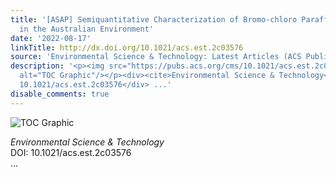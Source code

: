 ```yaml
---
title: '[ASAP] Semiquantitative Characterization of Bromo-chloro Paraffins and Olefins
  in the Australian Environment'
date: '2022-08-17'
linkTitle: http://dx.doi.org/10.1021/acs.est.2c03576
source: 'Environmental Science & Technology: Latest Articles (ACS Publications)'
description: '<p><img src="https://pubs.acs.org/cms/10.1021/acs.est.2c03576/asset/images/medium/es2c03576_0007.gif"
  alt="TOC Graphic"/></p><div><cite>Environmental Science & Technology</cite></div><div>DOI:
  10.1021/acs.est.2c03576</div> ...'
disable_comments: true
---
```

<p><img src="https://pubs.acs.org/cms/10.1021/acs.est.2c03576/asset/images/medium/es2c03576_0007.gif" alt="TOC Graphic"/></p><div><cite>Environmental Science & Technology</cite></div><div>DOI: 10.1021/acs.est.2c03576</div> ...